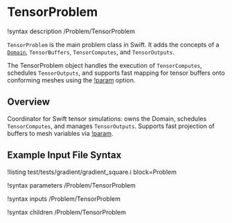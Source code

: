 # TensorProblem

!syntax description /Problem/TensorProblem

`TensorProblem` is the main problem class in Swift. It adds the concepts of a [`Domain`](/DomainAction.md),
 `TensorBuffers`, `TensorComputes`, and `TensorOutputs`.

The TensorProblem object handles the execution of `TensorComputes`, schedules `TensorOutputs`, and supports
fast mapping for tensor buffers onto conforming meshes using the [!param](/TensorBuffers/PlainTensorBuffer/map_to_aux_variable) option.

## Overview

Coordinator for Swift tensor simulations: owns the Domain, schedules `TensorComputes`, and manages
`TensorOutputs`. Supports fast projection of buffers to mesh variables via
[!param](/TensorBuffers/PlainTensorBuffer/map_to_aux_variable).

## Example Input File Syntax

!listing test/tests/gradient/gradient_square.i block=Problem

!syntax parameters /Problem/TensorProblem

!syntax inputs /Problem/TensorProblem

!syntax children /Problem/TensorProblem
